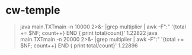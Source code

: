 # cw-temple
>java main.TXTmain -n 10000 2>&- |grep multiplier | awk -F":" '{total +=  $NF; count++} END { print total/count}'
1.22822
>java main.TXTmain -n 20000 2>&- |grep multiplier | awk -F":" '{total +=  $NF; count++} END { print total/count}'
1.22896
